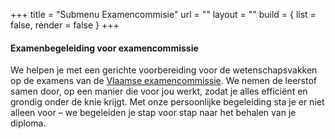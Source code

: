 +++
title = "Submenu Examencommisie"
url = ""
layout = ""
build  = { list = false, render = false }
+++

#### Examenbegeleiding voor examencommissie

We helpen je met een gerichte voorbereiding voor de wetenschapsvakken op de examens van de [Vlaamse examencommissie](/examencommissie/). We nemen de leerstof samen door, op een manier die voor jou werkt, zodat je alles efficiënt en grondig onder de knie krijgt. Met onze persoonlijke begeleiding sta je er niet alleen voor – we begeleiden je stap voor stap naar het behalen van je diploma.
